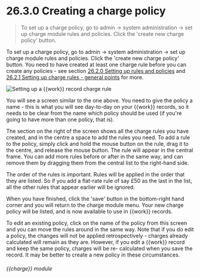 # 26.3.0    Creating a charge policy

> To set up a charge policy, go to admin -> system administration -> set up charge module rules and policies. Click the 'create new charge policy' button. 

To set up a charge policy, go to admin -> system administration -> set up charge module rules and policies. Click the 'create new charge policy' button. You need to have created at least one charge rule before you can create any policies - see section [26.2.0  Setting up rules and policies](/help/index/v/{{version}}/p/26.2.0) and [26.2.1  Setting up charge rules - general points](/help/index/v/{{version}}/p/26.2.1) for more. 

![Setting up a {{work}} record charge rule]({{imgpath}}250a.png)

You will see a screen similar to the one above. You need to give the policy a name - this is what you will see day-to-day on your {{work}} records, so it needs to be clear from the name which policy should be used (if you're going to have more than one policy, that is). 

The section on the right of the screen shows all the charge rules you have created, and in the centre a space to add the rules you need. To add a rule to the policy, simply click and hold the mouse button on the rule, drag it to the centre, and release the mouse button. The rule will appear in the central frame. You can add more rules before or after in the same way, and can remove them by dragging them from the central list to the right-hand side. 

The order of the rules is important. Rules will be applied in the order that they are listed. So if you add a flat-rate rule of say £50 as the last in the list, all the other rules that appear earlier will be ignored. 

When you have finished, click the 'save' button in the bottom-right hand corner and you will return to the charge module menu. Your new charge policy will be listed, and is now available to use in {{work}} records. 

To edit an existing policy, click on the name of the policy from this screen and you can move the rules around in the same way. Note that if you do edit a policy, the changes will not be applied retrospectively - charges already calculated will remain as they are. However, if you edit a {{work}} record and keep the same policy, charges will be re- calculated when you save the record. It may be better to create a new policy in these circumstances. 

###### {{charge}} module

